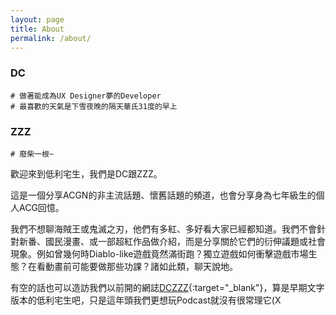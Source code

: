 ```yaml
---
layout: page
title: About
permalink: /about/
---
```


### DC
    # 做著能成為UX Designer夢的Developer
    # 最喜歡的天氣是下雪夜晚的隔天華氏31度的早上

### ZZZ

    # 廢柴一根~


歡迎來到低利宅生，我們是DC跟ZZZ。

這是一個分享ACGN的非主流話題、懷舊話題的頻道，也會分享身為七年級生的個人ACG回憶。

我們不想聊海賊王或鬼滅之刃，他們有多紅、多好看大家已經都知道。我們不會針對新番、國民漫畫、或一部超紅作品做介紹，而是分享關於它們的衍伸議題或社會現象。例如曾幾何時Diablo-like遊戲竟然滿街跑？獨立遊戲如何衝擊遊戲市場生態？在看動畫前可能要做那些功課？諸如此類，聊天說地。 

有空的話也可以造訪我們以前開的網誌[DCZZZ](https://dczzz529.wordpress.com/){:target="_blank"}，算是早期文字版本的低利宅生吧，只是這年頭我們更想玩Podcast就沒有很常理它(X
